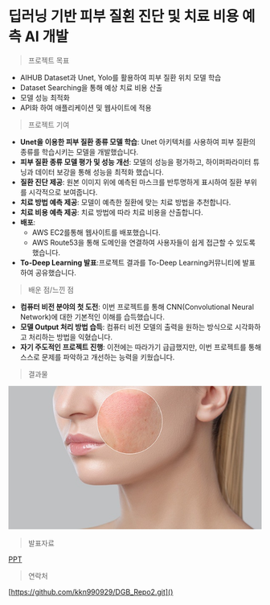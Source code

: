 # 딥러닝 기반 피부 질횐 진단 및 치료 비용 예측 AI 개발

> 프로젝트 목표

 * AIHUB Dataset과 Unet, Yolo를 활용하여 피부 질환 위치 모델 학습
 * Dataset Searching을 통해 예상 치료 비용 산출
 * 모델 성능 최적화
 * API화 하여 애플리케이션 및 웹사이트에 적용

> 프로젝트 기여

 * **Unet을 이용한 피부 질환 종류 모델 학습**: Unet 아키텍처를 사용하여 피부 질환의 종류를 학습시키는 모델을 개발했습니다.
 * **피부 질환 종류 모델 평가 및 성능 개선**: 모델의 성능을 평가하고, 하이퍼파라미터 튜닝과 데이터 보강을 통해 성능을 최적화 했습니다.
 * **질환 진단 제공**: 원본 이미지 위에 예측된 마스크를 반투명하게 표시하여 질환 부위를 시각적으로 보여줍니다.
 * **치료 방법 예측 제공**: 모델이 예측한 질환에 맞는 치료 방법을 추천합니다.
 * **치료 비용 예측 제공**: 치료 방법에 따라 치료 비용을 산출합니다.
 * **배포**:
   * AWS EC2를통해 웹사이트를 배포했습니다.
   * AWS Route53을 통해 도메인을 연결하여 사용자들이 쉽게 접근할 수 있도록 했습니다.
 * **To-Deep Learning 발표**:프로젝트 결과를 To-Deep Learning커뮤니티에 발표하여 공유했습니다.

> 배운 점/느낀 점

* **컴퓨터 비전 분야의 첫 도전**: 이번 프로젝트를 통해 CNN(Convolutional Neural Network)에 대한 기본적인 이해를 습득했습니다.
* **모델 Output 처리 방법 습득**: 컴퓨터 비전 모델의 출력을 원하는 방식으로 시각화하고 처리하는 방법을 익혔습니다.
* **자기 주도적인 프로젝트 진행**: 이전에는 따라가기 급급했지만, 이번 프로젝트를 통해 스스로 문제를 파악하고 개선하는 능력을 키웠습니다.

>결과물

![image1](/skin.jpg)

> 발표자료

[PPT]()

> 연락처

[https://github.com/kkn990929/DGB_Repo2.git]()


  
